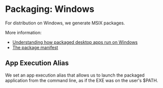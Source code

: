 # Packaging: Windows

For distribution on Windows, we generate MSIX packages.

More information:

- [Understanding how packaged desktop apps run on Windows](https://learn.microsoft.com/en-us/windows/msix/desktop/desktop-to-uwp-behind-the-scenes)
- [The package manifest](https://learn.microsoft.com/en-us/windows/msix/desktop/desktop-to-uwp-manual-conversion)

## App Execution Alias

We set an app execution alias that allows us to launch the packaged application from the command
line, as if the EXE was on the user's $PATH.
